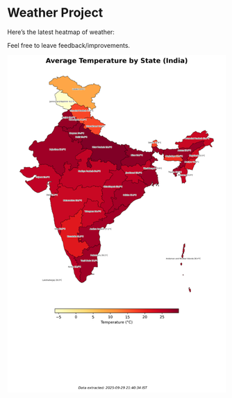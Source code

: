 # Weather Project

Here’s the latest heatmap of weather:

Feel free to leave feedback/improvements.

![India Heatmap](docs/assets/india_heatmap.png?v=DAAF7C)

